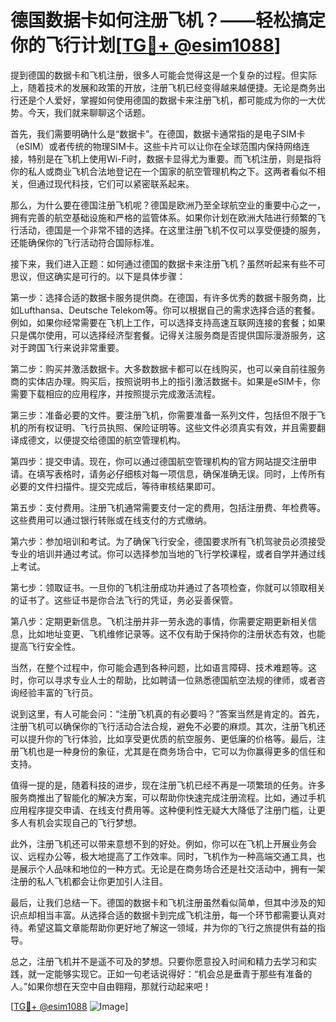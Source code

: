 # 德国数据卡如何注册飞机？——轻松搞定你的飞行计划[[TG💪+ @esim1088](https://t.me/s/esim1088)]

提到德国的数据卡和飞机注册，很多人可能会觉得这是一个复杂的过程。但实际上，随着技术的发展和政策的开放，注册飞机已经变得越来越便捷。无论是商务出行还是个人爱好，掌握如何使用德国的数据卡来注册飞机，都可能成为你的一大优势。今天，我们就来聊聊这个话题。

首先，我们需要明确什么是“数据卡”。在德国，数据卡通常指的是电子SIM卡（eSIM）或者传统的物理SIM卡。这些卡片可以让你在全球范围内保持网络连接，特别是在飞机上使用Wi-Fi时，数据卡显得尤为重要。而飞机注册，则是指将你的私人或商业飞机合法地登记在一个国家的航空管理机构之下。这两者看似不相关，但通过现代科技，它们可以紧密联系起来。

那么，为什么要在德国注册飞机呢？德国是欧洲乃至全球航空业的重要中心之一，拥有完善的航空基础设施和严格的监管体系。如果你计划在欧洲大陆进行频繁的飞行活动，德国是一个非常不错的选择。在这里注册飞机不仅可以享受便捷的服务，还能确保你的飞行活动符合国际标准。

接下来，我们进入正题：如何通过德国的数据卡来注册飞机？虽然听起来有些不可思议，但这确实是可行的。以下是具体步骤：

第一步：选择合适的数据卡服务提供商。在德国，有许多优秀的数据卡服务商，比如Lufthansa、Deutsche Telekom等。你可以根据自己的需求选择合适的套餐。例如，如果你经常需要在飞机上工作，可以选择支持高速互联网连接的套餐；如果只是偶尔使用，可以选择经济型套餐。记得关注服务商是否提供国际漫游服务，这对于跨国飞行来说非常重要。

第二步：购买并激活数据卡。大多数数据卡都可以在线购买，也可以亲自前往服务商的实体店办理。购买后，按照说明书上的指引激活数据卡。如果是eSIM卡，你需要下载相应的应用程序，并按照提示完成激活流程。

第三步：准备必要的文件。要注册飞机，你需要准备一系列文件，包括但不限于飞机的所有权证明、飞行员执照、保险证明等。这些文件必须真实有效，并且需要翻译成德文，以便提交给德国的航空管理机构。

第四步：提交申请。现在，你可以通过德国航空管理机构的官方网站提交注册申请。在填写表格时，请务必仔细核对每一项信息，确保准确无误。同时，上传所有必要的文件扫描件。提交完成后，等待审核结果即可。

第五步：支付费用。注册飞机通常需要支付一定的费用，包括注册费、年检费等。这些费用可以通过银行转账或在线支付的方式缴纳。

第六步：参加培训和考试。为了确保飞行安全，德国要求所有飞机驾驶员必须接受专业的培训并通过考试。你可以选择参加当地的飞行学校课程，或者自学并通过线上考试。

第七步：领取证书。一旦你的飞机注册成功并通过了各项检查，你就可以领取相关的证书了。这些证书是你合法飞行的凭证，务必妥善保管。

第八步：定期更新信息。飞机注册并非一劳永逸的事情，你需要定期更新相关信息，比如地址变更、飞机维修记录等。这不仅有助于保持你的注册状态有效，也能提高飞行安全性。

当然，在整个过程中，你可能会遇到各种问题，比如语言障碍、技术难题等。这时，你可以寻求专业人士的帮助，比如聘请一位熟悉德国航空法规的律师，或者咨询经验丰富的飞行员。

说到这里，有人可能会问：“注册飞机真的有必要吗？”答案当然是肯定的。首先，注册飞机可以确保你的飞行活动合法合规，避免不必要的麻烦。其次，注册飞机还可以提升你的飞行体验，比如享受更优质的航空服务、更低廉的价格等。最后，注册飞机也是一种身份的象征，尤其是在商务场合中，它可以为你赢得更多的信任和支持。

值得一提的是，随着科技的进步，现在注册飞机已经不再是一项繁琐的任务。许多服务商推出了智能化的解决方案，可以帮助你快速完成注册流程。比如，通过手机应用程序提交申请、在线支付费用等。这种便利性无疑大大降低了注册门槛，让更多人有机会实现自己的飞行梦想。

此外，注册飞机还可以带来意想不到的好处。例如，你可以在飞机上开展业务会议、远程办公等，极大地提高了工作效率。同时，飞机作为一种高端交通工具，也是展示个人品味和地位的一种方式。无论是在商务场合还是社交活动中，拥有一架注册的私人飞机都会让你更加引人注目。

最后，让我们总结一下。德国的数据卡和飞机注册虽然看似简单，但其中涉及的知识点却相当丰富。从选择合适的数据卡到完成飞机注册，每一个环节都需要认真对待。希望这篇文章能帮助你更好地了解这一领域，并为你的飞行之旅提供有益的指导。

总之，注册飞机并不是遥不可及的梦想。只要你愿意投入时间和精力去学习和实践，就一定能够实现它。正如一句老话说得好：“机会总是垂青于那些有准备的人。”如果你想在天空中自由翱翔，那就行动起来吧！

[[TG💪+ @esim1088](https://t.me/s/esim1088) ![Image](https://i.postimg.cc/4NQfJmqS/Snipaste-2025-05-13-00-14-12.png)]